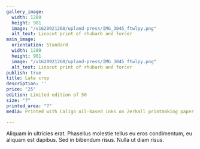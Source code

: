 ```yaml
---
gallery_image:
  width: 1280
  height: 901
  image: "/v1620921260/upland-press/IMG_3045_ftwlpy.png"
  alt_text: Linocut print of rhubarb and forcer
main_image:
  orientation: Standard
  width: 1280
  height: 901
  image: "/v1620921260/upland-press/IMG_3045_ftwlpy.png"
  alt_text: Linocut print of rhubarb and forcer
publish: true
title: Late crop
description: ''
price: "25"
edition: Limited edition of 50
size: "?"
printed_area: "?"
media: Printed with Caligo oil-based inks on Zerkall printmaking paper

---
```

Aliquam in ultricies erat. Phasellus molestie tellus eu eros condimentum, eu aliquam est dapibus. Sed in bibendum risus. Nulla ut diam risus.